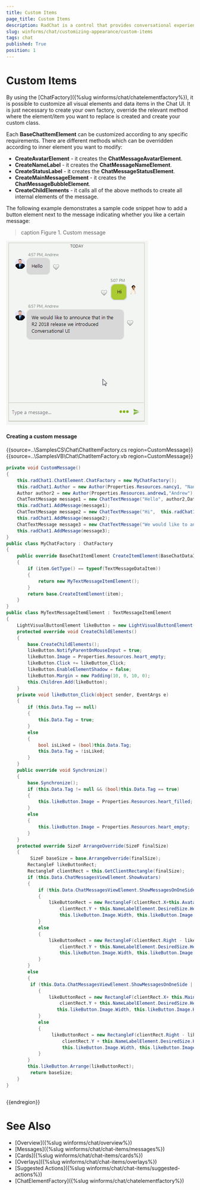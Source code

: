 ```yaml
---
title: Custom Items
page_title: Custom Items
description: RadChat is a control that provides conversational experience
slug: winforms/chat/customizing-appearance/custom-items
tags: chat
published: True
position: 1
---
```


# Custom Items

By using the [ChatFactory]({%slug winforms/chat/chatelementfactory%}), it is possible to customize all visual elements and data items in the Chat UI. It is just necessary to create your own factory, override the relevant method where the element/item you want to replace is created and create your custom class. 

Each **BaseChatItemElement** can be customized according to any specific requirements. There are different methods which can be overridden according to inner element you want to modify:

* **CreateAvatarElement** - it creates the **ChatMessageAvatarElement**.
* **CreateNameLabel** - it creates the **ChatMessageNameElement**.
* **CreateStatusLabel** - it creates the **ChatMessageStatusElement**.
* **CreateMainMessageElement** - it creates the **ChatMessageBubbleElement**.
* **CreateChildElements** - it calls all of the above methods to create all internal elements of the message.

The following example demonstrates a sample code snippet how to add a button element next to the message indicating whether you like a certain message:

>caption Figure 1. Custom message

![winforms/chat-custom-items 001](images/chat-custom-items001.gif) 

#### Creating a custom message

{{source=..\SamplesCS\Chat\ChatItemFactory.cs region=CustomMessage}} 
{{source=..\SamplesVB\Chat\ChatItemFactory.vb region=CustomMessage}}

````C#
private void CustomMessage()
{
    this.radChat1.ChatElement.ChatFactory = new MyChatFactory();
    this.radChat1.Author = new Author(Properties.Resources.nancy1, "Nancy");
    Author author2 = new Author(Properties.Resources.andrew1,"Andrew");
    ChatTextMessage message1 = new ChatTextMessage("Hello", author2,DateTime.Now.AddHours(1));
    this.radChat1.AddMessage(message1);
    ChatTextMessage message2 = new ChatTextMessage("Hi",  this.radChat1.Author,DateTime.Now.AddHours(1).AddMinutes(10));
    this.radChat1.AddMessage(message2);
    ChatTextMessage message3 = new ChatTextMessage("We would like to announce that in the R2 2018 release we introduced Conversational UI", author2,DateTime.Now.AddHours(3));
    this.radChat1.AddMessage(message3);
}
public class MyChatFactory : ChatFactory
{
    public override BaseChatItemElement CreateItemElement(BaseChatDataItem item)
    {
        if (item.GetType() == typeof(TextMessageDataItem))
        {
            return new MyTextMessageItemElement();
        }
        return base.CreateItemElement(item);
    }
}
public class MyTextMessageItemElement : TextMessageItemElement
{
    LightVisualButtonElement likeButton = new LightVisualButtonElement();
    protected override void CreateChildElements()
    {
        base.CreateChildElements();
        likeButton.NotifyParentOnMouseInput = true;
        likeButton.Image = Properties.Resources.heart_empty;
        likeButton.Click += likeButton_Click;
        likeButton.EnableElementShadow = false;
        likeButton.Margin = new Padding(10, 0, 10, 0);
        this.Children.Add(likeButton);
    }
    private void likeButton_Click(object sender, EventArgs e)
    {
        if (this.Data.Tag == null)
        {
            this.Data.Tag = true;
        }
        else
        {
            bool isLiked = (bool)this.Data.Tag;
            this.Data.Tag = !isLiked;
        } 
    }
    public override void Synchronize()
    {
        base.Synchronize();
        if (this.Data.Tag != null && (bool)this.Data.Tag == true)
        {
            this.likeButton.Image = Properties.Resources.heart_filled;
        }
        else
        {
            this.likeButton.Image = Properties.Resources.heart_empty;
        }
    }
    protected override SizeF ArrangeOverride(SizeF finalSize)
    {
         SizeF baseSize = base.ArrangeOverride(finalSize);
        RectangleF likeButtonRect;
        RectangleF clientRect = this.GetClientRectangle(finalSize);
        if (this.Data.ChatMessagesViewElement.ShowAvatars)
        {
            if (this.Data.ChatMessagesViewElement.ShowMessagesOnOneSide || !this.Data.IsOwnMessage)
            {
                likeButtonRect = new RectangleF(clientRect.X+this.AvatarPictureElement.DesiredSize.Width + this.MainMessageElement.DesiredSize.Width,
                    clientRect.Y + this.NameLabelElement.DesiredSize.Height+this.MainMessageElement.DesiredSize.Height/3,
                    this.likeButton.Image.Width, this.likeButton.Image.Height);
            }
            else
            {
                likeButtonRect = new RectangleF(clientRect.Right - likeButton.DesiredSize.Width - this.AvatarPictureElement.DesiredSize.Width - this.MainMessageElement.DesiredSize.Width,
                    clientRect.Y + this.NameLabelElement.DesiredSize.Height+this.MainMessageElement.DesiredSize.Height/3,
                    this.likeButton.Image.Width, this.likeButton.Image.Height);
            }
        }
        else
        { 
         if (this.Data.ChatMessagesViewElement.ShowMessagesOnOneSide || !this.Data.IsOwnMessage)
            {
                likeButtonRect = new RectangleF(clientRect.X+ this.MainMessageElement.DesiredSize.Width,
                    clientRect.Y + this.NameLabelElement.DesiredSize.Height+this.MainMessageElement.DesiredSize.Height/3,
                   this.likeButton.Image.Width, this.likeButton.Image.Height);
            }
            else
            {
                 likeButtonRect = new RectangleF(clientRect.Right - likeButton.DesiredSize.Width -  this.MainMessageElement.DesiredSize.Width,
                     clientRect.Y + this.NameLabelElement.DesiredSize.Height+this.MainMessageElement.DesiredSize.Height/3,
                     this.likeButton.Image.Width, this.likeButton.Image.Height);
            }
        }
        this.likeButton.Arrange(likeButtonRect);
         return baseSize;
    } 
}

````
````VB.NET
```` 


{{endregion}}


# See Also

* [Overview]({%slug winforms/chat/overview%})
* [Messages]({%slug winforms/chat/chat-items/messages%})
* [Cards]({%slug winforms/chat/chat-items/cards%})
* [Overlays]({%slug winforms/chat/chat-items/overlays%})
* [Suggested Actions]({%slug winforms/chat/chat-items/suggested-actions%})
* [ChatElementFactory]({%slug winforms/chat/chatelementfactory%})

 
        
